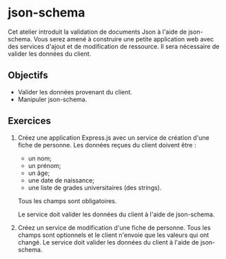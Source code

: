 json-schema
===========

Cet atelier introduit la validation de documents Json à l'aide de json-schema.
Vous serez amené à construire une petite application web avec des services
d'ajout et de modification de ressource. Il sera nécessaire de valider les
données du client.

Objectifs
---------

* Valider les données provenant du client.
* Manipuler json-schema.

Exercices
---------

1. Créez une application Express.js avec un service de création d'une fiche
   de personne. Les données reçues du client doivent être :
   * un nom;
   * un prénom;
   * un âge;
   * une date de naissance;
   * une liste de grades universitaires (des strings).

   Tous les champs sont obligatoires.

   Le service doit valider les données du client à l'aide de json-schema.

2. Créez un service de modification d'une fiche de personne. Tous les champs
   sont optionnels et le client n'envoie que les valeurs qui ont changé. Le
   service doit valider les données du client à l'aide de json-schema.
